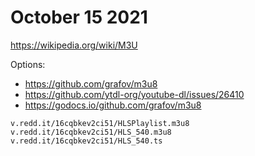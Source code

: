 # October 15 2021

https://wikipedia.org/wiki/M3U

Options:

- https://github.com/grafov/m3u8
- https://github.com/ytdl-org/youtube-dl/issues/26410
- https://godocs.io/github.com/grafov/m3u8

~~~
v.redd.it/16cqbkev2ci51/HLSPlaylist.m3u8
v.redd.it/16cqbkev2ci51/HLS_540.m3u8
v.redd.it/16cqbkev2ci51/HLS_540.ts
~~~
